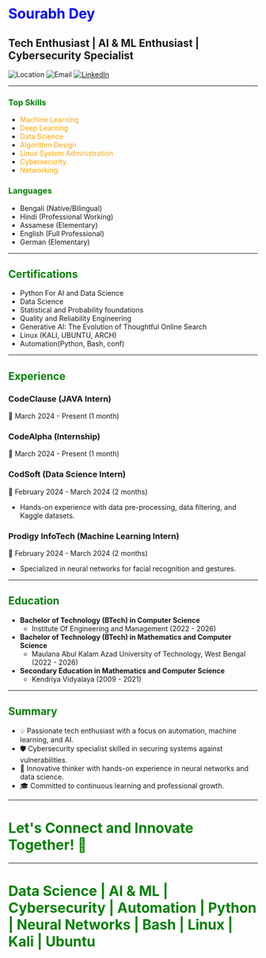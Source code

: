 <!-- Header Section -->
# <span style="color:blue">Sourabh Dey</span>
## Tech Enthusiast | AI & ML Enthusiast | Cybersecurity Specialist

![Location](https://img.shields.io/badge/Location-Kolkata%2C%20India-blue)
![Email](https://img.shields.io/badge/Email-deysourabh8981%40gmail.com-blue)
[![LinkedIn](https://img.shields.io/badge/LinkedIn-Connect-blue)](https://www.linkedin.com/in/sourabh-dey)

---

<!-- Top Skills Section -->
### <span style="color:green">Top Skills</span>
- <span style="color:orange">Machine Learning</span>
- <span style="color:orange">Deep Learning</span>
- <span style="color:orange">Data Science</span>
- <span style="color:orange">Algorithm Design</span>
- <span style="color:orange">Linux System Administration</span>
- <span style="color:orange">Cybersecurity</span>
- <span style="color:orange">Networking</span>

<!-- Languages Section -->
### <span style="color:green">Languages</span>
- Bengali (Native/Bilingual)
- Hindi (Professional Working)
- Assamese (Elementary)
- English (Full Professional)
- German (Elementary)

---

<!-- Certifications Section -->
## <span style="color:green">Certifications</span>
- Python For AI and Data Science
- Data Science
- Statistical and Probability foundations
- Quality and Reliability Engineering
- Generative AI: The Evolution of Thoughtful Online Search
- Linux (KALI, UBUNTU, ARCH)
- Automation(Python, Bash, conf)

---

<!-- Experience Section -->
## <span style="color:green">Experience</span>

### CodeClause (JAVA Intern)
📅 March 2024 - Present (1 month)

### CodeAlpha (Internship)
📅 March 2024 - Present (1 month)

### CodSoft (Data Science Intern)
📅 February 2024 - March 2024 (2 months)
- Hands-on experience with data pre-processing, data filtering, and Kaggle datasets.

### Prodigy InfoTech (Machine Learning Intern)
📅 February 2024 - March 2024 (2 months)
- Specialized in neural networks for facial recognition and gestures.

---

<!-- Education Section -->
## <span style="color:green">Education</span>
- **Bachelor of Technology (BTech) in Computer Science**
  - Institute Of Engineering and Management (2022 - 2026)
- **Bachelor of Technology (BTech) in Mathematics and Computer Science**
  - Maulana Abul Kalam Azad University of Technology, West Bengal (2022 - 2026)
- **Secondary Education in Mathematics and Computer Science**
  - Kendriya Vidyalaya (2009 - 2021)

---

<!-- Summary Section -->
## <span style="color:green">Summary</span>
- 💡 Passionate tech enthusiast with a focus on automation, machine learning, and AI.
- 🛡️ Cybersecurity specialist skilled in securing systems against vulnerabilities.
- 🌟 Innovative thinker with hands-on experience in neural networks and data science.
- 🎓 Committed to continuous learning and professional growth.

---

<!-- Let's Connect Section -->
# <span style="color:green">Let's Connect and Innovate Together! 🚀</span>

---

<!-- Tags Section -->
# <span style="color:green">Data Science | AI & ML | Cybersecurity | Automation | Python | Neural Networks | Bash | Linux | Kali | Ubuntu</span>
